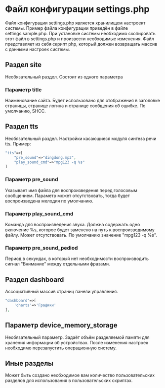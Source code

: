 # Файл конфигурации settings.php

Файл конфигурации settings.php является хранилищем настроект системы. Пример файла конфигурации приведён в файле settings.sample.php. При установке системы необходимо скопировать этот файл в settings.php и произвести необходимые изменения.
Файл представляет из себя скрипт php, который должен возвращать массив с данными настроек системы.

## Раздел site

Необязательный раздел. Состоит из одного параметра

### Параметр title

Наименование сайта. Будет использовано для отображения в заголовке страницы, странице логина и странице сообщения об ошибке. По умолчанию, SHCC.

## Раздел tts

Необязательный раздел. Настройки касающиеся модуля синтеза речи tts. Пример:
```php
"tts"=>[
    "pre_sound"=>"dingdong.mp3",
    "play_sound_cmd"=>"mpg123 -q %s"
]
```

### Параметр pre_sound

Указывает имя файла для воспроизведения перед голосовым сообщением. Параметр может отсутствовать, тогда будет воспроизведена мелодия по умолчанию.

### Параметр play_sound_cmd

Команда для воспроизведения звука. Должна содержать одно включение %s, которое будет заменено на путь к воспроизводимому файлу. Может отсутствовать. По умолчанию значение "mpg123 -q %s".

### Параметр pre_sound_pediod

Период в секундах, в который нет необходимости воспроизводить сигнал "Внимание" между отдельными фразами.

## Раздел dashboard

Ассоциативный массив страниц панели управления.
```php
"dashboard"=>[
    'charts'=>'Графики'
],
```
## Параметр device_memory_storage

Необязательный параметр. Задаёт объём разделяемой памяти для хранения информации об устройствах. После изменения настроек необходимо перезапустить операционную систему.

## Иные разделы

Может быть создано необходимое вам количество пользовательских разделов для использования в пользовательских скриптах.
